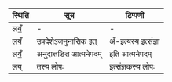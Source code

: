 | स्थिति | सूत्र | टिप्पणी |
| ----- | ------- | ------ |
| लयँ॒ | - | - |
| लयँ॒ | उपदेशेऽजनुनासिक इत् | अँ-इत्यस्य इत्संज्ञा |
| लयँ॒ | अनुदात्तङित आत्मनेपदम् | इति आत्मनेपदम् |
| लय् | तस्य लोपः | इत्संज्ञकस्य लोपः |
